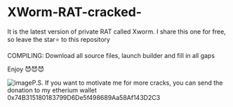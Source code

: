 # XWorm-RAT-cracked-
It is the latest version of private RAT called Xworm. I share this one for free, so leave the star⭐ to this repository

COMPILING:
Download all source files, launch builder and fill in all gaps

Enjoy 😈😈😈

![image](https://user-images.githubusercontent.com/113016710/189502483-1eff55d6-185b-4f9c-ac7b-89e1ead34fc6.png)P.S. If you want to motivate me for more cracks, you can send the donation to my etherium wallet 0x74B315180183799D6De5f498689Aa58Af143D2C3
